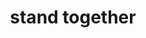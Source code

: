 ---
pid: LLP435
title: stand together
location_transcription: Fairmount Neighborhood
zipcode: '19130'
outside_phl: 
neighborhood: Art Museum,Francisville
age: '11'
age_range: 6-13
instagram: 
image_file_name: LLP_435.jpg
proposal_transcription: "*not in monument :)"
topic: Uplifting
topic_summary: '0'
type: Sculpture Statue
keywords_other: hands, tree, roots, fist
credit: Jolie Schreiber
image_labels: 
twitter: 
facebook: 
permalink: "/monuments/llp435/"
layout: item-page
---